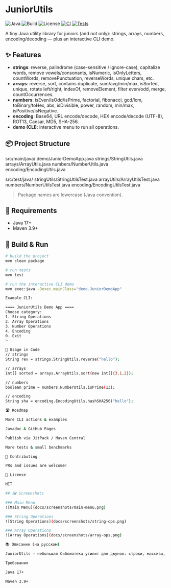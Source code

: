 # JuniorUtils
![Java](https://img.shields.io/badge/Java-17%2B-blue)
![Build](https://img.shields.io/badge/build-Maven-success)
![License](https://img.shields.io/badge/license-MIT-green)
[![CI](https://img.shields.io/badge/CI-GitHub%20Actions-blue)](#-tests)
[![Tests](https://img.shields.io/badge/tests-JUnit5-success)](#-tests)



A tiny Java utility library for juniors (and not only): strings, arrays, numbers, encoding/decoding — plus an interactive CLI demo.

## ✨ Features
- **strings**: reverse, palindrome (case-sensitive / ignore-case), capitalize words, remove vowels/consonants, isNumeric, isOnlyLetters, countWords, removePunctuation, reverseWords, unique chars, etc.
- **arrays**: reverse, sort, contains duplicate, sum/avg/min/max, isSorted, unique, rotate left/right, indexOf, removeElement, filter even/odd, merge, countOccurrences.
- **numbers**: isEven/isOdd/isPrime, factorial, fibonacci, gcd/lcm, toBinary/toHex, abs, isDivisible, power, random, min/max, isPositive/isNegative.
- **encoding**: Base64, URL encode/decode, HEX encode/decode (UTF-8), ROT13, Caesar, MD5, SHA-256.
- **demo (CLI)**: interactive menu to run all operations.

## 📦 Project Structure

src/main/java/
demo/JuniorDemoApp.java
strings/StringUtils.java
arrays/ArrayUtils.java
numbers/NumberUtils.java
encoding/EncodingUtils.java

src/test/java/
stringUtils/StringUtilsTest.java
arrayUtils/ArrayUtilsTest.java
numbers/NumberUtilsTest.java
encoding/EncodingUtilsTest.java


> Package names are lowercase (Java convention).

## 🔧 Requirements
- Java 17+
- Maven 3.9+

## 🚀 Build & Run
```bash
# build the project
mvn clean package

# run tests
mvn test

# run the interactive CLI demo
mvn exec:java -Dexec.mainClass="demo.JuniorDemoApp"

Example CLI:

==== JuniorUtils Demo App ====
Choose category:
1. String Operations
2. Array Operations
3. Number Operations
4. Encoding
0. Exit
>

📖 Usage in Code
// strings
String rev = strings.StringUtils.reverse("hello");

// arrays
int[] sorted = arrays.ArrayUtils.sort(new int[]{3,1,2});

// numbers
boolean prime = numbers.NumberUtils.isPrime(13);

// encoding
String sha = encoding.EncodingUtils.hashSHA256("hello");

🛣️ Roadmap

More CLI actions & examples

Javadoc & GitHub Pages

Publish via JitPack / Maven Central

More tests & small benchmarks

🤝 Contributing

PRs and issues are welcome!

📄 License

MIT

## 🖼️ Screenshots

### Main Menu
![Main Menu](docs/screenshots/main-menu.png)

### String Operations
![String Operations](docs/screenshots/string-ops.png)

### Array Operations
![Array Operations](docs/screenshots/array-ops.png)

📚 Описание (на русском)

JuniorUtils — небольшая библиотека утилит для джунов: строки, массивы, числа, кодирование/декодирование + консольное демо.

Требования

Java 17+

Maven 3.9+
